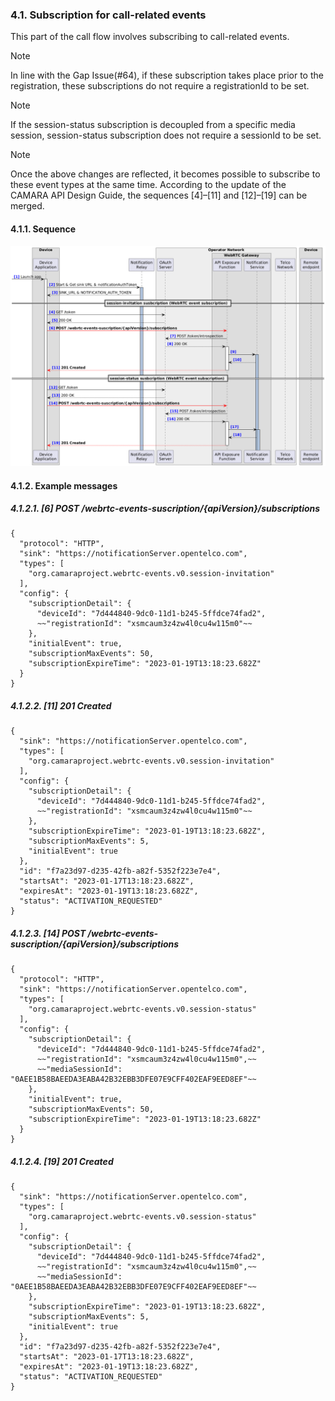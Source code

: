 ### 4.1. Subscription for call-related events

This part of the call flow involves subscribing to call-related events.

> [!NOTE]
> In line with the Gap Issue(#64), if these subscription takes place prior to the registration, these subscriptions do not require a registrationId to be set.

> [!NOTE]
> If the session-status subscription is decoupled from a specific media session, session-status subscription does not require a sessionId to be set.

> [!NOTE]
> Once the above changes are reflected, it becomes possible to subscribe to these event types at the same time. According to the update of the CAMARA API Design Guide, the sequences [4]–[11] and [12]–[19] can be merged.


#### 4.1.1. Sequence

![fig1](./sub_for_call_events/sub_for_call_events.png)

#### 4.1.2. Example messages

##### 4.1.2.1. [6] POST /webrtc-events-suscription/{apiVersion}/subscriptions
```
{ 
  "protocol": "HTTP",
  "sink": "https://notificationServer.opentelco.com",
  "types": [
    "org.camaraproject.webrtc-events.v0.session-invitation"
  ],
  "config": {
    "subscriptionDetail": {
      "deviceId": "7d444840-9dc0-11d1-b245-5ffdce74fad2",
      ~~"registrationId": "xsmcaum3z4zw4l0cu4w115m0"~~
    },
    "initialEvent": true,
    "subscriptionMaxEvents": 50,
    "subscriptionExpireTime": "2023-01-19T13:18:23.682Z"
  }
}
```

##### 4.1.2.2. [11] 201 Created
```
{
  "sink": "https://notificationServer.opentelco.com",
  "types": [
    "org.camaraproject.webrtc-events.v0.session-invitation"
  ],
  "config": {
    "subscriptionDetail": {
      "deviceId": "7d444840-9dc0-11d1-b245-5ffdce74fad2",
      ~~"registrationId": "xsmcaum3z4zw4l0cu4w115m0"~~
    },
    "subscriptionExpireTime": "2023-01-19T13:18:23.682Z",
    "subscriptionMaxEvents": 5,
    "initialEvent": true
  },
  "id": "f7a23d97-d235-42fb-a82f-5352f223e7e4",
  "startsAt": "2023-01-17T13:18:23.682Z",
  "expiresAt": "2023-01-19T13:18:23.682Z",
  "status": "ACTIVATION_REQUESTED"
}
```

##### 4.1.2.3. [14] POST /webrtc-events-suscription/{apiVersion}/subscriptions
```
{ 
  "protocol": "HTTP",
  "sink": "https://notificationServer.opentelco.com",
  "types": [
    "org.camaraproject.webrtc-events.v0.session-status"
  ],
  "config": {
    "subscriptionDetail": {
      "deviceId": "7d444840-9dc0-11d1-b245-5ffdce74fad2",
      ~~"registrationId": "xsmcaum3z4zw4l0cu4w115m0",~~
      ~~"mediaSessionId": "0AEE1B58BAEEDA3EABA42B32EBB3DFE07E9CFF402EAF9EED8EF"~~
    },
    "initialEvent": true,
    "subscriptionMaxEvents": 50,
    "subscriptionExpireTime": "2023-01-19T13:18:23.682Z"
  }
}
```

##### 4.1.2.4. [19] 201 Created
```
{
  "sink": "https://notificationServer.opentelco.com",
  "types": [
    "org.camaraproject.webrtc-events.v0.session-status"
  ],
  "config": {
    "subscriptionDetail": {
      "deviceId": "7d444840-9dc0-11d1-b245-5ffdce74fad2",
      ~~"registrationId": "xsmcaum3z4zw4l0cu4w115m0",~~
      ~~"mediaSessionId": "0AEE1B58BAEEDA3EABA42B32EBB3DFE07E9CFF402EAF9EED8EF"~~
    },
    "subscriptionExpireTime": "2023-01-19T13:18:23.682Z",
    "subscriptionMaxEvents": 5,
    "initialEvent": true
  },
  "id": "f7a23d97-d235-42fb-a82f-5352f223e7e4",
  "startsAt": "2023-01-17T13:18:23.682Z",
  "expiresAt": "2023-01-19T13:18:23.682Z",
  "status": "ACTIVATION_REQUESTED"
}
```
